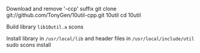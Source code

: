Download and remove '-ccp' suffix
	git clone git://github.com/TonyGen/10util-cpp.git 10util
	cd 10util

Build library `lib10util.a`
	scons

Install library in `/usr/local/lib` and header files in `/usr/local/include/util`
	sudo scons install
